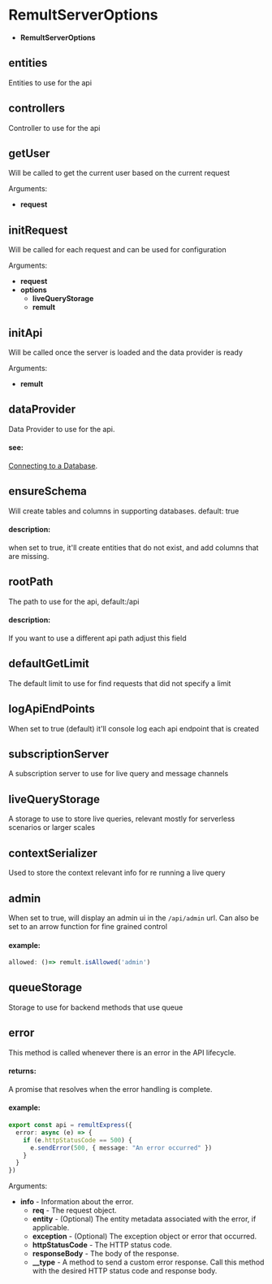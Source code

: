 # RemultServerOptions
* **RemultServerOptions**
## entities
Entities to use for the api
## controllers
Controller to use for the api
## getUser
Will be called to get the current user based on the current request

Arguments:
* **request**
## initRequest
Will be called for each request and can be used for configuration

Arguments:
* **request**
* **options**
   * **liveQueryStorage**
   * **remult**
## initApi
Will be called once the server is loaded and the data provider is ready

Arguments:
* **remult**
## dataProvider
Data Provider to use for the api.
   
   
   #### see:
   [Connecting to a Database](https://remult.dev/docs/databases.html).
## ensureSchema
Will create tables and columns in supporting databases. default: true
   
   
   #### description:
   when set to true, it'll create entities that do not exist, and add columns that are missing.
## rootPath
The path to use for the api, default:/api
   
   
   #### description:
   If you want to use a different api path adjust this field
## defaultGetLimit
The default limit to use for find requests that did not specify a limit
## logApiEndPoints
When set to true (default) it'll console log each api endpoint that is created
## subscriptionServer
A subscription server to use for live query and message channels
## liveQueryStorage
A storage to use to store live queries, relevant mostly for serverless scenarios or larger scales
## contextSerializer
Used to store the context relevant info for re running a live query
## admin
When set to true, will display an admin ui in the `/api/admin` url.
Can also be set to an arrow function for fine grained control
   
   
   #### example:
   ```ts
   allowed: ()=> remult.isAllowed('admin')
   ```
## queueStorage
Storage to use for backend methods that use queue
## error
This method is called whenever there is an error in the API lifecycle.
   
   
   #### returns:
   A promise that resolves when the error handling is complete.
   
   
   #### example:
   ```ts
   export const api = remultExpress({
     error: async (e) => {
       if (e.httpStatusCode == 500) {
         e.sendError(500, { message: "An error occurred" })
       }
     }
   })
   ```

Arguments:
* **info** - Information about the error.
   * **req** - The request object.
   * **entity** - (Optional) The entity metadata associated with the error, if applicable.
   * **exception** - (Optional) The exception object or error that occurred.
   * **httpStatusCode** - The HTTP status code.
   * **responseBody** - The body of the response.
   * **__type** - A method to send a custom error response. Call this method with the desired HTTP status code and response body.
